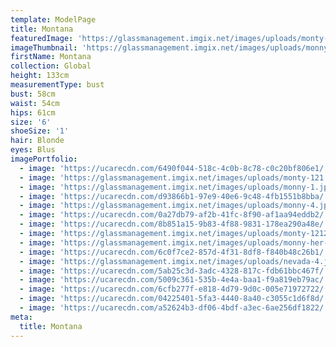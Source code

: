 ```yaml
---
template: ModelPage
title: Montana
featuredImage: 'https://glassmanagement.imgix.net/images/uploads/monty-12121.jpg'
imageThumbnail: 'https://glassmanagement.imgix.net/images/uploads/monny-her-shadow.jpg'
firstName: Montana
collection: Global
height: 133cm
measurementType: bust
bust: 58cm
waist: 54cm
hips: 61cm
size: '6'
shoeSize: '1'
hair: Blonde
eyes: Blus
imagePortfolio:
  - image: 'https://ucarecdn.com/6490f044-518c-4c0b-8c78-c0c20bf806e1/'
  - image: 'https://glassmanagement.imgix.net/images/uploads/monty-121.jpg'
  - image: 'https://glassmanagement.imgix.net/images/uploads/monny-1.jpg'
  - image: 'https://ucarecdn.com/d93866b1-97e9-40e6-9c48-4fb1551b8bba/'
  - image: 'https://glassmanagement.imgix.net/images/uploads/monny-4.jpg'
  - image: 'https://ucarecdn.com/0a27db79-af2b-41fc-8f90-af1aa94eddb2/'
  - image: 'https://ucarecdn.com/8b851a15-9b83-4f88-9831-178ea290a48e/'
  - image: 'https://glassmanagement.imgix.net/images/uploads/monty-121212121.jpg'
  - image: 'https://glassmanagement.imgix.net/images/uploads/monny-her-shadow.jpg'
  - image: 'https://ucarecdn.com/6c0f7ce2-857d-4f31-8df8-f840b48c26b1/'
  - image: 'https://glassmanagement.imgix.net/images/uploads/nevada-4.jpg'
  - image: 'https://ucarecdn.com/5ab25c3d-3adc-4328-817c-fdb61bbc467f/'
  - image: 'https://ucarecdn.com/5009c361-535b-4e4a-baa1-f9a819eb79ac/'
  - image: 'https://ucarecdn.com/6cfb277f-e818-4d79-9d0c-005e71972722/'
  - image: 'https://ucarecdn.com/04225401-5fa3-4440-8a40-c3055c1d6f8d/'
  - image: 'https://ucarecdn.com/a52624b3-df06-4bdf-a3ec-6ae256df1822/'
meta:
  title: Montana
---
```


